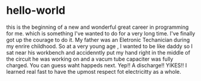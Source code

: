 # hello-world
this is the beginning of a new and wonderful great career in programming for me. which is something I've wanted to do for a very long time.
I've finally got up the courage to do it. My father was an Eletronic Techanician during my enrire childhood. So at a very young age , I wanted to be like daddy so I sat near his workbench and accidenntly put my hand right in the middle of the circuit he was working on and a vacum tube capaciter was fully charged. You can guess waht happeds next. Yep!! A discharge!! YIKES!! I learned real fast to have the upmost respect fot electricitty as a whole. 
